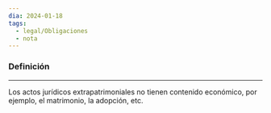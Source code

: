 ```yaml
---
dia: 2024-01-18
tags:
  - legal/Obligaciones
  - nota
---
```

### Definición
---
Los actos jurídicos extrapatrimoniales no tienen contenido económico, por ejemplo, el matrimonio, la adopción, etc.
